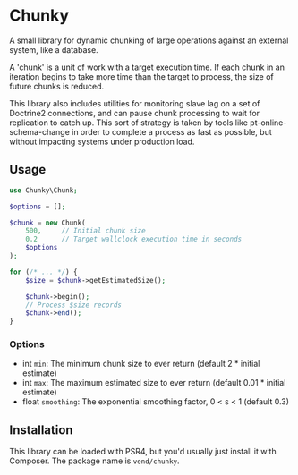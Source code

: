 # Chunky

A small library for dynamic chunking of large operations against an external
system, like a database.

A 'chunk' is a unit of work with a target execution time. If each chunk in an
iteration begins to take more time than the target to process, the size of future
chunks is reduced.

This library also includes utilities for monitoring slave lag on a set of Doctrine2
connections, and can pause chunk processing to wait for replication to catch up.
This sort of strategy is taken by tools like pt-online-schema-change in order
to complete a process as fast as possible, but without impacting systems under
production load.

## Usage

```php
use Chunky\Chunk;

$options = [];

$chunk = new Chunk(
    500,     // Initial chunk size
    0.2      // Target wallclock execution time in seconds
    $options
);

for (/* ... */) {
    $size = $chunk->getEstimatedSize();

    $chunk->begin();
    // Process $size records
    $chunk->end();
}
```

### Options

* int `min`: The minimum chunk size to ever return (default 2 * initial estimate)
* int `max`: The maximum estimated size to ever return (default 0.01 * initial estimate)
* float `smoothing`: The exponential smoothing factor, 0 < s < 1 (default 0.3)

## Installation

This library can be loaded with PSR4, but you'd usually just install it with
Composer. The package name is `vend/chunky`.

